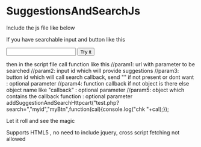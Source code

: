 # SuggestionsAndSearchJs

Include the js file like below

<script type="text/javascript" src="searchAndSuggestionHttpcart.js"></script>

If you have searchable input and button like this


<input type="text" id="myid">
<button id="myBtn">Try it</button>

then in the script file call function like this
//param1: url with parameter to be searched
//param2: input id which will provide suggestions
//param3: button id which will call search callback, send "" if not present or dont want : optional parameter
//param4: function callback if not object is there else object name like "callback" : optional parameter
//param5: object which contains the callback function : optional parameter
addSuggestionAndSearchHttpcart("test.php?search=","myid","myBtn",function(cal){console.log("chk "+cal);});

Let it roll and see the magic

Supports HTML5 , no need to include jquery, cross script fetching not allowed
